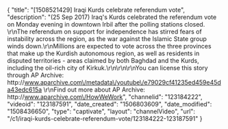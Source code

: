 {
    "title": "[1508521429] Iraqi Kurds celebrate referendum vote",
    "description": "(25 Sep 2017) Iraq's Kurds celebrated the referendum vote on Monday evening in downtown Irbil after the polling stations closed. \r\nThe referendum on support for independence has stirred fears of instability across the region, as the war against the Islamic State group winds down.\r\nMillions are expected to vote across the three provinces that make up the Kurdish autonomous region, as well as residents in disputed territories - areas claimed by both Baghdad and the Kurds, including the oil-rich city of Kirkuk.\r\n\r\n\r\nYou can license this story through AP Archive: http:\/\/www.aparchive.com\/metadata\/youtube\/e79029cf41235ed459e45da43edc615a \r\nFind out more about AP Archive: http:\/\/www.aparchive.com\/HowWeWork",
    "channelid": "123184222",
    "videoid": "123187591",
    "date_created": "1506803609",
    "date_modified": "1508436650",
    "type": "captivate",
    "layout": "channelVideo",
    "url": "\/c1\/iraqi-kurds-celebrate-referendum-vote\/123184222-123187591"
}
